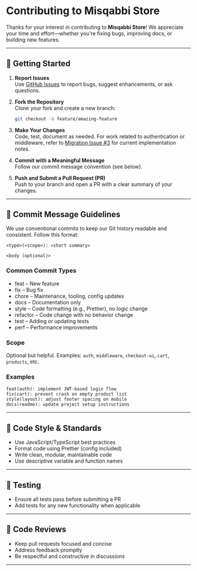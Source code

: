 # Contributing to Misqabbi Store

Thanks for your interest in contributing to **Misqabbi Store**! We appreciate your time and effort—whether you're fixing bugs, improving docs, or building new features.

---

## 🚀 Getting Started

1. **Report Issues**  
   Use [GitHub Issues](https://github.com/anorme/misqabbi-backend/issues) to report bugs, suggest enhancements, or ask questions.

2. **Fork the Repository**  
   Clone your fork and create a new branch:

   ```bash
   git checkout -b feature/amazing-feature
   ```

3. **Make Your Changes**  
   Code, test, document as needed. For work related to authentication or middleware, refer to [Migration Issue #3](https://github.com/anorme/misqabbi-backend/issues/3) for current implementation notes.

4. **Commit with a Meaningful Message**  
   Follow our commit message convention (see below).

5. **Push and Submit a Pull Request (PR)**  
   Push to your branch and open a PR with a clear summary of your changes.

---

## 🧠 Commit Message Guidelines

We use conventional commits to keep our Git history readable and consistent. Follow this format:

```
<type>(<scope>): <short summary>

<body (optional)>
```

### Common Commit Types

- feat – New feature
- fix – Bug fix
- chore – Maintenance, tooling, config updates
- docs – Documentation only
- style – Code formatting (e.g., Prettier), no logic change
- refactor – Code change with no behavior change
- test – Adding or updating tests
- perf – Performance improvements

### Scope

Optional but helpful. Examples: `auth`, `middleware`, `checkout-ui`, `cart`, `products`, etc.

### Examples

```
feat(auth): implement JWT-based login flow
fix(cart): prevent crash on empty product list
style(layout): adjust footer spacing on mobile
docs(readme): update project setup instructions
```

---

## 📏 Code Style & Standards

- Use JavaScript/TypeScript best practices
- Format code using Prettier (config included)
- Write clean, modular, maintainable code
- Use descriptive variable and function names

---

## 🧪 Testing

- Ensure all tests pass before submitting a PR
- Add tests for any new functionality when applicable

---

## 🤝 Code Reviews

- Keep pull requests focused and concise
- Address feedback promptly
- Be respectful and constructive in discussions

---
